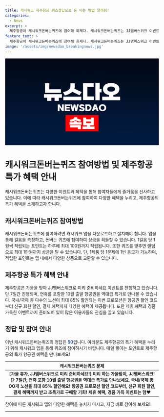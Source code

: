 ```yaml
---
title: 캐시워크 제주항공 퀴즈정답으로 돈 버는 방법 알려줘!
categories:
  - News
excerpt: >
  제주항공이 캐시워크돈버는퀴즈에 참여해 화제다. 캐시워크돈버는퀴즈는 JJ멤버스위크 이벤트와 관련돼 있으며, 최대 85% 할인된 항공권부터 다양한 혜택을 누릴 수 있다. 캐시워크 앱을 통해 걸음당 1원의 포인트를 쌓고, 퀴즈를 풀어 최대 1만원까지 상금을 받을 수 있으며, 이를 상품 구매에 이용할 수 있다.
feature_text: >
  제주항공이 캐시워크돈버는퀴즈에 참여해 화제다. 캐시워크돈버는퀴즈는 JJ멤버스위크 이벤트와 관련돼 있으며, 최대 85% 할인된 항공권부터 다양한 혜택을 누릴 수 있다. 캐시워크 앱을 통해 걸음당 1원의 포인트를 쌓고, 퀴즈를 풀어 최대 1만원까지 상금을 받을 수 있으며, 이를 상품 구매에 이용할 수 있다.
image: '/assets/img/newsdao_breakingnews.jpg'
---
```


<p><img src="/assets/img/newsdao_breakingnews.jpg" alt="pcversion 속보" /></p>

<h1>캐시워크돈버는퀴즈 참여방법 및 제주항공 특가 혜택 안내</h1>

<p data-ke-size="size16">캐시워크돈버는퀴즈는 다양한 이벤트와 혜택을 통해 참여자들에게 즐거움을 선사하고 있습니다. 이에 따라 캐시워크돈버는퀴즈에 참여하여 다양한 혜택을 누리고, 제주항공의 특가 혜택을 소개하고자 합니다.</p>

<h2 data-ke-size="size26">캐시워크돈버는퀴즈 참여방법</h2>

<p data-ke-size="size16">캐시워크돈버는퀴즈에 참여하려면 캐시워크 앱을 다운로드하고 설치해야 합니다. 앱을 통해 걸음을 측정하고, 돈버는 퀴즈에 참여하여 상금을 획들할 수 있습니다. 1걸음 당 1원씩 적립되는 포인트는 하루에 최대 100원까지 적립됩니다. 또한 퀴즈를 맞추면 랜덤으로 최대 1만원까지 상금을 탈 수 있습니다. 단, 1제품 당 1문제에 1번 응모가 가능하며, 적립한 포인트는 앱 내에서 다양한 상품으로 교환할 수 있습니다.</p>

<h2 data-ke-size="size26">제주항공 특가 혜택 안내</h2>

<p data-ke-size="size16">제주항공은 가을을 맞아 JJ멤버스위크로 미리 준비하세요 이벤트를 진행하고 있습니다. 단 7일간 진행되며, 연휴를 포함한 10월 출발 항공권을 역대급 특가로 만나볼 수 있습니다. 국내/국제 총 다수의 노선이 최대 85% 할인되는 이번 프로모션은 항공권 할인 코드부터 신규 회원 할인, 결제 혜택까지 다양한 혜택이 제공됩니다. 또한 제휴 혜택과 경품 가득한 이벤트까지 준비되어 있어 많은 이용자들의 관심을 끌고 있습니다.</p>

<h2 data-ke-size="size26">정답 및 참여 안내</h2>

<p data-ke-size="size16">이번 캐시워크돈버는퀴즈의 정답은 <b><span style="color: #1a5490;">50</span></b>입니다. 여러분도 제주항공의 특가 혜택을 누리기 위해 캐시워크 앱을 통해 퀴즈에 참여하시기 바랍니다. 매일 쌓이는 포인트로 제주항공의 특가 항공권 혜택을 만나보세요!</p>

<table>
<thead>
<tr>
<th style="text-align: center;">캐시워크돈버는퀴즈 문제</th>
</tr>
</thead>
<tbody>
<tr>
<td style="text-align: center; height: 17px;"><b>[가을 휴가, JJ멤버스위크로 미리 준비하세요!] 미리 하는 가을맞이, JJ멤버스위크! 단 7일간, 연휴 포함 10월 출발 항공권을 역대급 특가로 만나보세요. 국내/국제 총 OO개 노선을 최대 85% 할인해요! 항공권 프로모션 할인 코드부터, 신규 회원 할인, 결제 혜택까지 받고 초특가로 구매할 기회! 제휴 혜택, 경품 가득 이벤트는 덤♥</b></td>
</tr>
</tbody>
</table>

<p data-ke-size="size16">참여에 따른 캐시워크 앱의 다양한 혜택을 놓치지 마시고, 지금 바로 참여해 보세요!</p>

<hr>

<p data-ke-size="size16">&nbsp;</p>

